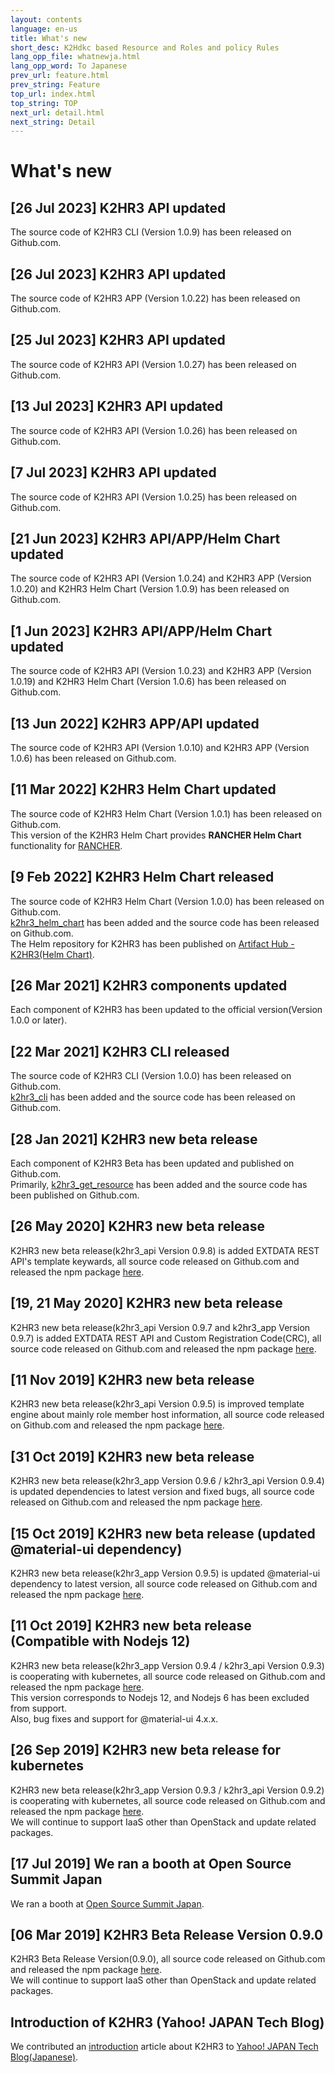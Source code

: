 ```yaml
---
layout: contents
language: en-us
title: What's new
short_desc: K2Hdkc based Resource and Roles and policy Rules
lang_opp_file: whatnewja.html
lang_opp_word: To Japanese
prev_url: feature.html
prev_string: Feature
top_url: index.html
top_string: TOP
next_url: detail.html
next_string: Detail
---
```


# What's new
## [26 Jul 2023] K2HR3 API updated
The source code of K2HR3 CLI (Version 1.0.9) has been released on Github.com.  

## [26 Jul 2023] K2HR3 API updated
The source code of K2HR3 APP (Version 1.0.22) has been released on Github.com.  

## [25 Jul 2023] K2HR3 API updated
The source code of K2HR3 API (Version 1.0.27) has been released on Github.com.  

## [13 Jul 2023] K2HR3 API updated
The source code of K2HR3 API (Version 1.0.26) has been released on Github.com.  

## [7 Jul 2023] K2HR3 API updated
The source code of K2HR3 API (Version 1.0.25) has been released on Github.com.  

## [21 Jun 2023] K2HR3 API/APP/Helm Chart updated
The source code of K2HR3 API (Version 1.0.24) and K2HR3 APP (Version 1.0.20) and K2HR3 Helm Chart (Version 1.0.9) has been released on Github.com.  

## [1 Jun 2023] K2HR3 API/APP/Helm Chart updated
The source code of K2HR3 API (Version 1.0.23) and K2HR3 APP (Version 1.0.19) and K2HR3 Helm Chart (Version 1.0.6) has been released on Github.com.  

## [13 Jun 2022] K2HR3 APP/API updated
The source code of K2HR3 API (Version 1.0.10) and K2HR3 APP (Version 1.0.6) has been released on Github.com.  

## [11 Mar 2022] K2HR3 Helm Chart updated
The source code of K2HR3 Helm Chart (Version 1.0.1) has been released on Github.com.  
This version of the K2HR3 Helm Chart provides **RANCHER Helm Chart** functionality for [RANCHER](https://rancher.com/).  

## [9 Feb 2022] K2HR3 Helm Chart released
The source code of K2HR3 Helm Chart (Version 1.0.0) has been released on Github.com.  
[k2hr3_helm_chart](https://github.com/yahoojapan/k2hr3_helm_chart) has been added and the source code has been released on Github.com.  
The Helm repository for K2HR3 has been published on [Artifact Hub - K2HR3(Helm Chart)](https://artifacthub.io/packages/helm/k2hr3/k2hr3).  

## [26 Mar 2021] K2HR3 components updated
Each component of K2HR3 has been updated to the official version(Version 1.0.0 or later).

## [22 Mar 2021] K2HR3 CLI released
The source code of K2HR3 CLI (Version 1.0.0) has been released on Github.com.  
[k2hr3_cli](https://github.com/yahoojapan/k2hr3_cli) has been added and the source code has been released on Github.com.

## [28 Jan 2021] K2HR3 new beta release
Each component of K2HR3 Beta has been updated and published on Github.com.  
Primarily, [k2hr3_get_resource](https://github.com/yahoojapan/k2hr3_get_resource) has been added and the source code has been published on Github.com.

## [26 May 2020] K2HR3 new beta release
K2HR3 new beta release(k2hr3_api Version 0.9.8) is added EXTDATA REST API's template keywards, all source code released on Github.com and released the npm package [here](https://www.npmjs.com/org/antpickax).  

## [19, 21 May 2020] K2HR3 new beta release
K2HR3 new beta release(k2hr3_api Version 0.9.7 and k2hr3_app Version 0.9.7) is added EXTDATA REST API and Custom Registration Code(CRC), all source code released on Github.com and released the npm package [here](https://www.npmjs.com/org/antpickax).  

## [11 Nov 2019] K2HR3 new beta release
K2HR3 new beta release(k2hr3_api Version 0.9.5) is improved template engine about mainly role member host information, all source code released on Github.com and released the npm package [here](https://www.npmjs.com/org/antpickax).  

## [31 Oct 2019] K2HR3 new beta release
K2HR3 new beta release(k2hr3_app Version 0.9.6 / k2hr3_api Version 0.9.4) is updated dependencies to latest version and fixed bugs, all source code released on Github.com and released the npm package [here](https://www.npmjs.com/org/antpickax).  

## [15 Oct 2019] K2HR3 new beta release (updated @material-ui dependency)
K2HR3 new beta release(k2hr3_app Version 0.9.5) is updated @material-ui dependency to latest version, all source code released on Github.com and released the npm package [here](https://www.npmjs.com/org/antpickax).  

## [11 Oct 2019] K2HR3 new beta release (Compatible with Nodejs 12)
K2HR3 new beta release(k2hr3_app Version 0.9.4 / k2hr3_api Version 0.9.3) is cooperating with kubernetes, all source code released on Github.com and released the npm package [here](https://www.npmjs.com/org/antpickax).  
This version corresponds to Nodejs 12, and Nodejs 6 has been excluded from support.  
Also, bug fixes and support for @material-ui 4.x.x.

## [26 Sep 2019] K2HR3 new beta release for kubernetes
K2HR3 new beta release(k2hr3_app Version 0.9.3 / k2hr3_api Version 0.9.2) is cooperating with kubernetes, all source code released on Github.com and released the npm package [here](https://www.npmjs.com/org/antpickax).  
We will continue to support IaaS other than OpenStack and update related packages.

## [17 Jul 2019] We ran a booth at Open Source Summit Japan
We ran a booth at [Open Source Summit Japan](https://events.linuxfoundation.jp/events/open-source-summit-japan-2019/).

## [06 Mar 2019] K2HR3 Beta Release Version 0.9.0
K2HR3 Beta Release Version(0.9.0), all source code released on Github.com and released the npm package [here](https://www.npmjs.com/org/antpickax).  
We will continue to support IaaS other than OpenStack and update related packages.

## Introduction of K2HR3 (Yahoo! JAPAN Tech Blog)
We contributed an [introduction](introduce.html) article about K2HR3 to [Yahoo! JAPAN Tech Blog(Japanese)](https://techblog.yahoo.co.jp/cloud/k2hr3_intro/).
